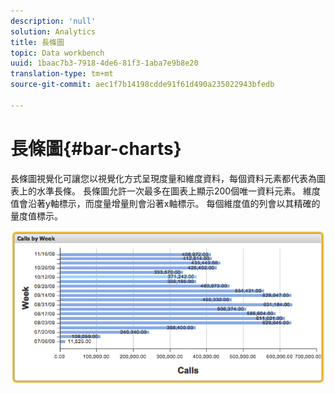 ```yaml
---
description: 'null'
solution: Analytics
title: 長條圖
topic: Data workbench
uuid: 1baac7b3-7918-4de6-81f3-1aba7e9b8e20
translation-type: tm+mt
source-git-commit: aec1f7b14198cdde91f61d490a235022943bfedb

---
```



# 長條圖{#bar-charts}

長條圖視覺化可讓您以視覺化方式呈現度量和維度資料，每個資料元素都代表為圖表上的水準長條。 長條圖允許一次最多在圖表上顯示200個唯一資料元素。 維度值會沿著y軸標示，而度量增量則會沿著x軸標示。 每個維度值的列會以其精確的量度值標示。

![](assets/bar_chart.png)

